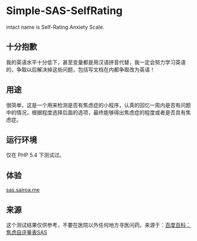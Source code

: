 # Simple-SAS-SelfRating
intact name is Self-Rating Anxiety Scale.
## 十分抱歉
我的英语水平十分低下，甚至变量都是用汉语拼音代替，我一定会努力学习英语的，争取以后解决掉这些问题，包括写文档在内都争取改为英语！
## 用途
很简单，这是一个用来检测是否有焦虑症的小程序，认真的回忆一周内是否有问题中的情况，根据程度选择后面的选项，最终能够得出焦虑症的程度或者是否具有焦虑症。
## 运行环境
仅在 PHP 5.4 下测试过。
## 体验
[sas.sairoa.me](http://sas.sairoa.me)
## 来源
这个测试结果仅供参考，不要在医院以外任何地方寻医问药。来源于：[百度百科：焦虑自评量表SAS](http://baike.baidu.com/link?url=JqifPiztzixoL4aoTO8srN0Kkj4JCzl7iwL7ITEcRE3z98nVeW28-5Izp30gJJ6u1_-MPQ3gmP6EDjyP5N3oWhKm4zDsT5Pt1MIyBHuKjQ9e-usy4Yh-Mt1pmUtIM4wpVA4pWwpTNaqQY2FomdNMQJtbryTMPEp4gFQ8s-iVbxy)
